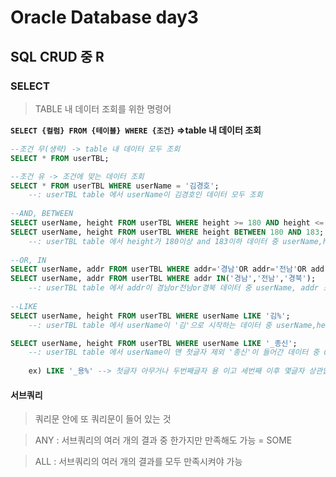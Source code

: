# Oracle Database day3

## SQL CRUD 중 R

### SELECT

> TABLE 내 데이터 조회를 위한 명령어

**`SELECT {컬럼} FROM {테이블} WHERE {조건}` =>table 내 데이터 조회**

```sql
--조건 무(생략) -> table 내 데이터 모두 조회
SELECT * FROM userTBL;

--조건 유 -> 조건에 맞는 데이터 조회
SELECT * FROM userTBL WHERE userName = '김경호';
	--: userTBL table 에서 userName이 김경호인 데이터 모두 조회
	
--AND, BETWEEN
SELECT userName, height FROM userTBL WHERE height >= 180 AND height <= 183;
SELECT userName, height FROM userTBL WHERE height BETWEEN 180 AND 183;
	--: userTBL table 에서 height가 180이상 and 183이하 데이터 중 userName,height 조회
	
--OR, IN
SELECT userName, addr FROM userTBL WHERE addr='경남'OR addr='전남'OR addr='경북';
SELECT userName, addr FROM userTBL WHERE addr IN('경남','전남','경북');
	--: userTBL table 에서 addr이 경남or전남or경북 데이터 중 userName, addr 조회
	
--LIKE
SELECT userName, height FROM userTBL WHERE userName LIKE '김%';
	--: userTBL table 에서 userName이 '김'으로 시작하는 데이터 중 userName,height 조회

SELECT userName, height FROM userTBL WHERE userName LIKE '_종신';
	--: userTBL table 에서 userName이 맨 첫글자 제외 '종신'이 들어간 데이터 중 userName,height 조회 
	
	ex) LIKE '_용%' --> 첫글자 아무거나 두번째글자 용 이고 세번째 이후 몇글자 상관없이 모두 조회 
```



#### 서브쿼리

> 쿼리문 안에 또 쿼리문이 들어 있는 것

> ANY : 서브쿼리의 여러 개의 결과 중 한가지만 만족해도 가능 = SOME

> ALL : 서브쿼리의 여러 개의 결과를 모두 만족시켜야 가능



